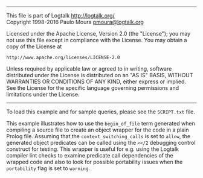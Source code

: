 ________________________________________________________________________

This file is part of Logtalk <http://logtalk.org/>  
Copyright 1998-2016 Paulo Moura <pmoura@logtalk.org>

Licensed under the Apache License, Version 2.0 (the "License");
you may not use this file except in compliance with the License.
You may obtain a copy of the License at

    http://www.apache.org/licenses/LICENSE-2.0

Unless required by applicable law or agreed to in writing, software
distributed under the License is distributed on an "AS IS" BASIS,
WITHOUT WARRANTIES OR CONDITIONS OF ANY KIND, either express or implied.
See the License for the specific language governing permissions and
limitations under the License.
________________________________________________________________________


To load this example and for sample queries, please see the `SCRIPT.txt`
file.

This example illustrates how to use the `begin_of_file` term generated
when compiling a source file to create an object wrapper for the code
in a plain Prolog file. Assuming that the `context_switching_calls` is
set to `allow`, the generated object predicates can be called using the
`<</2` debugging control construct for testing. This wrapper is useful
for e.g. using the Logtalk compiler lint checks to examine predicate
call dependencies of the wrapped code and also to look for possible
portability issues when the `portability` flag is set to `warning`.
